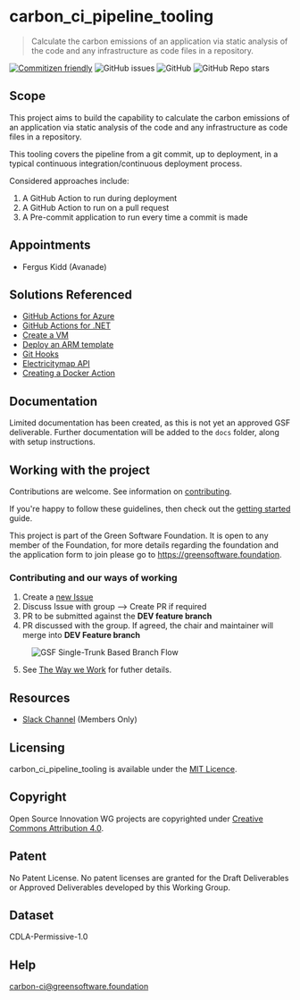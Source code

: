 # carbon_ci_pipeline_tooling

> Calculate the carbon emissions of an application via static analysis of the code and any infrastructure as code files in a repository.

[![Commitizen friendly](https://img.shields.io/badge/commitizen-friendly-brightgreen.svg)](http://commitizen.github.io/cz-cli/)
![GitHub issues](https://img.shields.io/github/issues/Green-Software-Foundation/Carbon_CI_Pipeline_Tooling)
![GitHub](https://img.shields.io/github/license/Green-Software-Foundation/Carbon_CI_Pipeline_Tooling)
![GitHub Repo stars](https://img.shields.io/github/stars/Green-Software-Foundation/Carbon_CI_Pipeline_Tooling?style=social)

## Scope

This project aims to build the capability to calculate the carbon emissions of an application via static analysis of the code and any infrastructure as code files in a repository.

This tooling covers the pipeline from a git commit, up to deployment, in a typical continuous integration/continuous deployment process.

Considered approaches include:

1. A GitHub Action to run during deployment
2. A GitHub Action to run on a pull request
3. A Pre-commit application to run every time a commit is made

## Appointments

- Fergus Kidd (Avanade)

## Solutions Referenced

- [GitHub Actions for Azure](https://docs.microsoft.com/en-us/azure/developer/github/github-actions?WT.mc_id=AI-MVP-5004204)
- [GitHub Actions for .NET](https://docs.microsoft.com/en-us/dotnet/devops/github-actions-overview?WT.mc_id=AI-MVP-5004204)
- [Create a VM](https://docs.microsoft.com/en-us/azure/templates/microsoft.compute/virtualmachines?WT.mc_id=AI-MVP-5004204)
- [Deploy an ARM template](https://docs.microsoft.com/en-us/azure/azure-resource-manager/templates/deploy-portal?WT.mc_id=AI-MVP-5004204)
- [Git Hooks](https://githooks.com/)
- [Electricitymap API](https://static.electricitymap.org/api/docs/index.html)
- [Creating a Docker Action](https://docs.github.com/en/actions/creating-actions/creating-a-docker-container-action)

## Documentation

Limited documentation has been created, as this is not yet an approved GSF deliverable. Further documentation will be added to the `docs` folder, along with setup instructions.

## Working with the project

Contributions are welcome. See information on [contributing](./CONTRIBUTING.md).

If you're happy to follow these guidelines, then check out the [getting started](./docs/start-here.md) guide.

This project is part of the Green Software Foundation. It is open to any member of the Foundation, for more details regarding the foundation and the application form to join please go to https://greensoftware.foundation.

### Contributing and our ways of working

1. Create a [new Issue](https://github.com/Green-Software-Foundation/carbon_ci_pipeline_tooling/issues/new)
2. Discuss Issue with group --> Create PR if required
3. PR to be submitted against the **DEV feature branch**
4. PR discussed with the group. If agreed, the chair and maintainer will merge into **DEV Feature branch**

<figure>
	<img src="images/single-trunk-branch.svg" alt="GSF Single-Trunk Based Branch Flow">
	<figcaption></figcaption>
</figure>

5. See [The Way we Work](https://github.com/Green-Software-Foundation/standards_wg/blob/main/the_way_we_work.md) for futher details.

## Resources

- [Slack Channel](https://greensoftwarefdn.slack.com/archives/C038YRLD2NN) (Members Only)

## Licensing

carbon_ci_pipeline_tooling is available under the [MIT Licence](./LICENCE).

## Copyright

Open Source Innovation WG projects are copyrighted under [Creative Commons Attribution 4.0](https://creativecommons.org/licenses/by/4.0/).

## Patent

No Patent License. No patent licenses are granted for the Draft Deliverables or Approved Deliverables developed by this Working Group.

## Dataset

CDLA-Permissive-1.0

## Help

carbon-ci@greensoftware.foundation  
